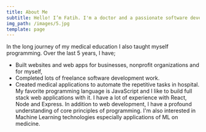 ```yaml
---
title: About Me
subtitle: Hello! I’m Fatih. I'm a doctor and a passionate software developer.
img_path: /images/5.jpg
template: page
---
```


In the long journey of my medical education I also taught myself programming. Over the last 5 years, I have;
- Built websites and web apps for businesses, nonprofit organizations and for myself,
- Completed lots of freelance software development work.
- Created medical applications to automate the repetitive tasks in hospital.
My favorite programming language is JavaScript and I like to build full stack web applications with it. I have a lot of experience with React, Node and Express.
In addition to web development, I have a profound understanding of core principles of programming. I'm also interested in Machine Learning technologies especially applications of ML on medicine.
